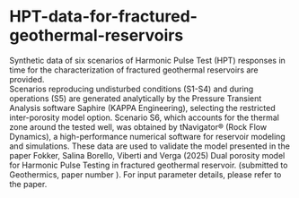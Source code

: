 # HPT-data-for-fractured-geothermal-reservoirs
Synthetic data of six scenarios of Harmonic Pulse Test (HPT) responses in time for the characterization of fractured geothermal reservoirs are provided.  
Scenarios reproducing undisturbed conditions (S1-S4) and during operations (S5) are generated analytically by the Pressure Transient Analysis software Saphire (KAPPA Engineering), selecting the restricted inter-porosity model option.
Scenario S6, which accounts for the thermal zone around the tested well, was obtained by   tNavigator® (Rock Flow Dynamics), a high-performance numerical software for reservoir modeling and simulations.
These data are used to validate the model presented in the paper Fokker, Salina Borello, Viberti and Verga (2025) Dual porosity model for Harmonic Pulse Testing in fractured geothermal reservoir. (submitted to Geothermics, paper number ).
For input parameter details, please refer to the paper.
